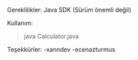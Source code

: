 Gereklilikler:
Java SDK (Sürüm önemli değil)

Kullanım:

> java Calculator.java

Teşekkürler:
-xanndev
-ecenazturmus
